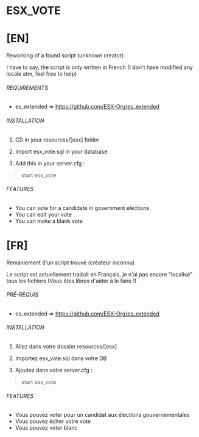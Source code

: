 # ESX_VOTE

# [EN]

Reworking of a found script (unknown creator)

I have to say, the script is only written in French (I don't have modified any locale atm, feel free to help)

###### REQUIREMENTS

   - es_extended => https://github.com/ESX-Org/es_extended

###### INSTALLATION

1.	CD in your resources/[esx] folder

2.	Import esx_vote.sql in your database

3.	Add this in your server.cfg :

> start esx_vote

###### FEATURES

- You can vote for a candidate in government elections
- You can edit your vote
- You can make a blank vote

# [FR]

Remaniement d'un script trouvé (créateur inconnu)

Le script est actuellement traduit en Français, je n'ai pas encore "localisé" tous les fichiers (Vous êtes libres d'aider à le faire !)

###### PRÉ-REQUIS

   - es_extended => https://github.com/ESX-Org/es_extended

###### INSTALLATION

1.	Allez dans votre dossier resources/[esx]

2.	Importez esx_vote.sql dans votre DB

3.	Ajoutez dans votre server.cfg :

> start esx_vote

###### FEATURES

- Vous pouvez voter pour un candidat aux élections gouvernementales
- Vous pouvez éditer votre vote
- Vous pouvez voter blanc
